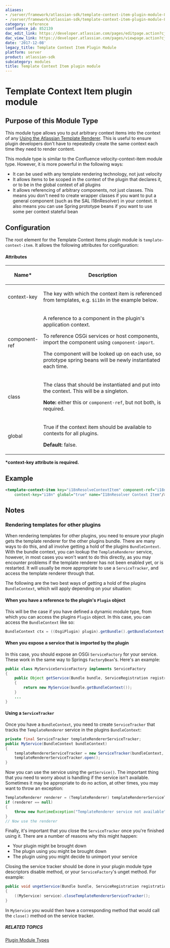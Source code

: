 ```yaml
---
aliases:
- /server/framework/atlassian-sdk/template-context-item-plugin-module-852139.html
- /server/framework/atlassian-sdk/template-context-item-plugin-module-852139.md
category: reference
confluence_id: 852139
dac_edit_link: https://developer.atlassian.com/pages/editpage.action?cjm=wozere&pageId=852139
dac_view_link: https://developer.atlassian.com/pages/viewpage.action?cjm=wozere&pageId=852139
date: '2017-12-08'
legacy_title: Template Context Item Plugin Module
platform: server
product: atlassian-sdk
subcategory: modules
title: Template Context Item plugin module
---
```

# Template Context Item plugin module

## Purpose of this Module Type

This module type allows you to put arbitrary context items into the context of any <a href="/server/framework/atlassian-sdk/atlassian-template-renderer/" class="createlink">Using the Atlassian Template Renderer</a>. This is useful to ensure plugin developers don't have to repeatedly create the same context each time they need to render content.

This module type is similar to the Confluence velocity-context-item module type. However, it is more powerful in the following ways:

-   It can be used with any template rendering technology, not just velocity
-   It allows items to be scoped in the context of the plugin that declares it, or to be in the global context of all plugins
-   It allows referencing of arbitrary components, not just classes. This means you don't need to create wrapper classes if you want to put a general component (such as the SAL I18nResolver) in your context. It also means you can use Spring prototype beans if you want to use some per context stateful bean

## Configuration

The root element for the Template Context Items plugin module is `template-context-item`. It allows the following attributes for configuration:

#### Attributes

<table>
<colgroup>
<col style="width: 20%" />
<col style="width: 80%" />
</colgroup>
<thead>
<tr class="header">
<th><p>Name*</p></th>
<th><p>Description</p></th>
</tr>
</thead>
<tbody>
<tr class="odd">
<td><p>context-key</p></td>
<td><p>The key with which the context item is referenced from templates, e.g. <code>$i18n</code> in the example below.</p></td>
</tr>
<tr class="even">
<td><p>component-ref </p></td>
<td><p>A reference to a component in the plugin's application context.</p>
<p>To reference OSGi services or host components, import the component using <code>component-import</code>.</p>
<p>The component will be looked up on each use, so prototype spring beans will be newly instantiated each time.</p></td>
</tr>
<tr class="odd">
<td><p>class</p></td>
<td><p>The class that should be instantiated and put into the context. This will be a singleton.</p>
<p><strong>Note:</strong> either this or <code>component-ref</code>, but not both, is required.</p></td>
</tr>
<tr class="even">
<td><p>global</p></td>
<td><p>True if the context item should be available to contexts for all plugins.</p>
<p><strong>Default:</strong> false.</p></td>
</tr>
</tbody>
</table>

**\*context-key attribute is required.**

## Example

``` xml
<template-context-item key="i18nResolveContextItem" component-ref="i18nResolver"
    context-key="i18n" global="true" name="I18nResolver Context Item"/>
```

## Notes

### Rendering templates for other plugins

When rendering templates for other plugins, you need to ensure your plugin gets the template renderer for the other plugins bundle. There are many ways to do this, and all involve getting a hold of the plugins `BundleContext`. With the bundle context, you can lookup the `TemplateRenderer` service, however, in most cases you won't want to do this directly, as you may encounter problems if the template renderer has not been enabled yet, or is restarted. It will usually be more appropriate to use a `ServiceTracker`, and access the template renderer through that.

The following are the two best ways of getting a hold of the plugins `BundleContext`, which will apply depending on your situation:

#### When you have a reference to the plugin's `Plugin` object

This will be the case if you have defined a dynamic module type, from which you can access the plugins `Plugin` object. In this case, you can access the `BundleContext` like so:

``` java
BundleContext ctx = ((OsgiPlugin) plugin).getBundle().getBundleContext();
```

#### When you expose a service that is imported by the plugin

In this case, you should expose an OSGi `ServiceFactory` for your service. These work in the same way to Springs `FactoryBean`'s. Here's an example:

``` java
public class MyServiceServiceFactory implements ServiceFactory
{
    public Object getService(Bundle bundle, ServiceRegistration registration)
    {
        return new MyService(bundle.getBundleContext());
    }
    ...
}
```

#### Using a `ServiceTracker`

Once you have a `BundleContext`, you need to create `ServiceTracker` that tracks the `TemplateRenderer` service in the plugins `BundleContext`:

``` java
private final ServiceTracker templateRendererServiceTracker;
public MyService(BundleContext bundleContext)
{
    templateRendererServiceTracker = new ServiceTracker(bundleContext, TemplateRenderer.class.getName(), null);
    templateRendererServiceTracker.open();
}
```

Now you can use the service using the `getService()`. The important thing that you need to worry about is handling if the service isn't available. Sometimes it may be appropriate to do no action, at other times, you may want to throw an exception:

``` java
TemplateRenderer renderer = (TemplateRenderer) templateRendererServiceTracker.getService();
if (renderer == null)
{
    throw new RuntimeException("TemplateRenderer service not available");
}
// Now use the renderer
```

Finally, it's important that you close the `ServiceTracker` once you're finished using it. There are a number of reasons why this might happen:

-   Your plugin might be brought down
-   The plugin using you might be brought down
-   The plugin using you might decide to unimport your service

Closing the service tracker should be done in your plugin module type descriptors disable method, or your `ServiceFactory`'s unget method. For example:

``` java
public void ungetService(Bundle bundle, ServiceRegistration registration, Object service)
{
    ((MyService) service).closeTemplateRendererServiceTracker();
}
```

In `MyService` you would then have a corresponding method that would call the `close()` method on the service tracker.

##### RELATED TOPICS

[Plugin Module Types](https://developer.atlassian.com/display/PLUGINFRAMEWORK/Plugin+Module+Types)
